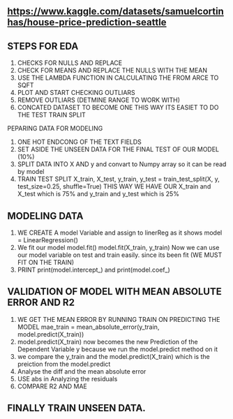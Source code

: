 

## https://www.kaggle.com/datasets/samuelcortinhas/house-price-prediction-seattle

## STEPS FOR EDA

1. CHECKS FOR NULLS AND REPLACE 
2. CHECK FOR MEANS AND REPLACE THE NULLS WITH THE MEAN 
3. USE THE LAMBDA FUNCTION IN CALCULATING THE FROM ARCE TO SQFT 
4. PLOT AND START CHECKING OUTLIARS 
5. REMOVE OUTLIARS (DETMINE RANGE TO WORK WITH)
6. CONCATED DATASET TO BECOME ONE THIS WAY ITS EASIET TO DO THE TEST TRAIN SPLIT

PEPARING DATA FOR MODELING

1. ONE HOT ENDCONG OF THE TEXT FIELDS 
2. SET ASIDE THE UNSEEN DATA FOR THE FINAL TEST OF OUR MODEL (10%)
3. SPLIT DATA INTO X AND y and convart to Numpy array so it can be read by model
4. TRAIN TEST SPLIT  X_train, X_test, y_train, y_test = train_test_split(X, y, test_size=0.25, shuffle=True)
THIS WAY WE HAVE OUR X_train and X_test which is 75% and y_train and y_test which is 25%

## MODELING DATA 

1. WE CREATE A model Variable and assign to linerReg as it shows model = LinearRegression() 
2. We fit our model model.fit()  model.fit(X_train, y_train) Now we can use our model variable on test and train easily. since its been fit (WE MUST FIT ON THE TRAIN)
3.  PRINT print(model.intercept_) and print(model.coef_) 

##   VALIDATION OF MODEL WITH MEAN ABSOLUTE ERROR AND R2 

1. WE GET THE MEAN ERROR BY RUNNING TRAIN ON PREDICTING THE MODEL 
mae_train = mean_absolute_error(y_train, model.predict(X_train))   
2. model.predict(X_train) now becomes the new Prediction of the Dependent Variable y because we run the model.predict method on it
3. we compare the y_train and the model.predict(X_train) which is the preiction from the model.predict
4. Analyse the diff and the mean absolute error
5. USE abs in Analyzing the residuals
6. COMPARE R2 AND MAE 

## FINALLY TRAIN UNSEEN DATA.




